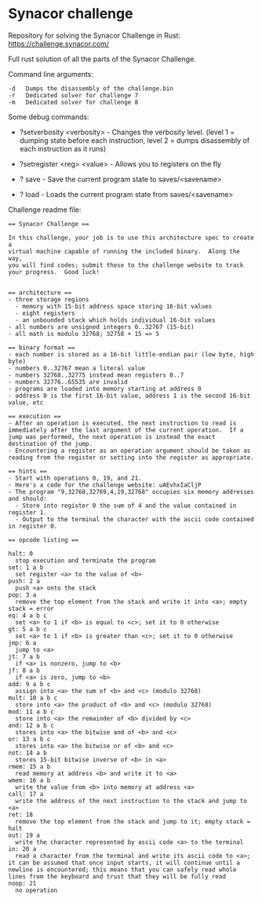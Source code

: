 # Synacor challenge
Repository for solving the Synacor Challenge in Rust: https://challenge.synacor.com/

Full rust solution of all the parts of the Synacor Challenge.

Command line arguments:

    -d   Dumps the disassembly of the challenge.bin
    -r   Dedicated solver for challenge 7 
    -m   Dedicated solver for challenge 8 

Some debug commands:

- ?setverbosity \<verbosity\> - Changes the verbosity level. (level 1 = dumping state before each instruction, level 2 = dumps disassembly of each instruction as it runs)

- ?setregister \<reg> \<value> - Allows you to registers on the fly

- ? save <savename> - Save the current program state to saves/\<savename>

- ? load <savename> - Loads the current program state from saves/\<savename>

Challenge readme file:

    == Synacor Challenge ==

    In this challenge, your job is to use this architecture spec to create a
    virtual machine capable of running the included binary.  Along the way,
    you will find codes; submit these to the challenge website to track
    your progress.  Good luck!


    == architecture ==
    - three storage regions
      - memory with 15-bit address space storing 16-bit values
      - eight registers
      - an unbounded stack which holds individual 16-bit values
    - all numbers are unsigned integers 0..32767 (15-bit)
    - all math is modulo 32768; 32758 + 15 => 5

    == binary format ==
    - each number is stored as a 16-bit little-endian pair (low byte, high byte)
    - numbers 0..32767 mean a literal value
    - numbers 32768..32775 instead mean registers 0..7
    - numbers 32776..65535 are invalid
    - programs are loaded into memory starting at address 0
    - address 0 is the first 16-bit value, address 1 is the second 16-bit value, etc

    == execution ==
    - After an operation is executed, the next instruction to read is immediately after the last argument of the current operation.  If a jump was performed, the next operation is instead the exact destination of the jump.
    - Encountering a register as an operation argument should be taken as reading from the register or setting into the register as appropriate.

    == hints ==
    - Start with operations 0, 19, and 21.
    - Here's a code for the challenge website: uAEvhxIaCljP
    - The program "9,32768,32769,4,19,32768" occupies six memory addresses and should:
      - Store into register 0 the sum of 4 and the value contained in register 1.
      - Output to the terminal the character with the ascii code contained in register 0.

    == opcode listing ==

    halt: 0
      stop execution and terminate the program
    set: 1 a b
      set register <a> to the value of <b>
    push: 2 a
      push <a> onto the stack
    pop: 3 a
      remove the top element from the stack and write it into <a>; empty stack = error
    eq: 4 a b c
      set <a> to 1 if <b> is equal to <c>; set it to 0 otherwise
    gt: 5 a b c
      set <a> to 1 if <b> is greater than <c>; set it to 0 otherwise
    jmp: 6 a
      jump to <a>
    jt: 7 a b
      if <a> is nonzero, jump to <b>
    jf: 8 a b
      if <a> is zero, jump to <b>
    add: 9 a b c
      assign into <a> the sum of <b> and <c> (modulo 32768)
    mult: 10 a b c
      store into <a> the product of <b> and <c> (modulo 32768)
    mod: 11 a b c
      store into <a> the remainder of <b> divided by <c>
    and: 12 a b c
      stores into <a> the bitwise and of <b> and <c>
    or: 13 a b c
      stores into <a> the bitwise or of <b> and <c>
    not: 14 a b
      stores 15-bit bitwise inverse of <b> in <a>
    rmem: 15 a b
      read memory at address <b> and write it to <a>
    wmem: 16 a b
      write the value from <b> into memory at address <a>
    call: 17 a
      write the address of the next instruction to the stack and jump to <a>
    ret: 18
      remove the top element from the stack and jump to it; empty stack = halt
    out: 19 a
      write the character represented by ascii code <a> to the terminal
    in: 20 a
      read a character from the terminal and write its ascii code to <a>; it can be assumed that once input starts, it will continue until a newline is encountered; this means that you can safely read whole lines from the keyboard and trust that they will be fully read
    noop: 21
      no operation
